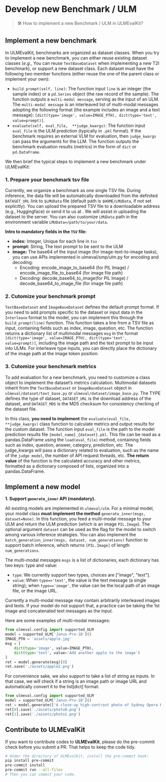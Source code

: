 # Develop new Benchmark / ULM

>  🛠️ How to implement a new Benchmark / ULM in ULMEvalKit?

## Implement a new benchmark

In ULMEvalKit, benchmarks are organized as dataset classes. When you try to implement a new benchmark, you can either reuse existing dataset classes (*e.g.*, You can reuse `TextBaseDataset` when implementing a new T2I benchmark), or support a new dataset class. Each dataset must have the following two member functions (either reuse the one of the parent class or implement your own):

- `build_prompt(self, line)`: The function input `line` is an integer (the sample index) or a `pd.Series` object (the raw record of the sample). The function outputs a `multi-modal message`, serving as the input of an ULM. The `multi-modal message` is an interleaved list of multi-modal messages adopting the following format (the example includes an image and a text message): `[dict(type='image', value=IMAGE_PTH), dict(type='text', value=prompt)]`.
- `evaluate(self, eval_file,  **judge_kwargs)`: The function input `eval_file` is the ULM prediction (typically in `.pkl` format). If the benchmark requires an external VLM for evaluation, then `judge_kwargs` can pass the arguments for the LLM. The function outputs the benchmark evaluation results (metrics) in the form of `dict` or `pd.DataFrame`.

We then brief the typical steps to implement a new benchmark under ULMEvalKit:

### 1. Prepare your benchmark tsv file

Currently, we organize a benchmark as one single TSV file. During inference, the data file will be automatically downloaded from the definited `DATASET_URL` link to `$LMUData` file (default path is `$HOME/LMUData`, if not set explicitly). You can upload the prepared TSV file to a downloadable address (e.g., Huggingface) or send it to us at <EMAIL>. We will assist in uploading the dataset to the server. You can also customize `LMUData` path in the environment variable `LMUData=/path/to/your/data`.

**Intro to mandatory fields in the `TSV` file:**

- **index:** Integer, Unique for each line in `tsv`
- **prompt:** String, The text prompt to be sent to the ULM
- **image:** The base64 of the input image (for image-text-to-image tasks), you can use APIs implemented in ulmeval/smp/ulm.py for encoding and decoding:
    - Encoding: encode_image_to_base64 (for PIL Image) / encode_image_file_to_base64 (for image file path)
    - Decoding: decode_base64_to_image(for PIL Image) / decode_base64_to_image_file (for image file path)

### 2. Cutomize your benchmark prompt

`TextBaseDataset` and `ImageBaseDataset` defines the default prompt format. If you need to add prompts specific to the dataset or input data in the `Interleave` format to the model, you can implement this through the `build_prompt(line)` function. This function takes a line from a TSV file as input, containing fields such as index, image, question, etc. The function returns a dictionary list of multimodal messages `msg` in the format `[dict(type='image', value=IMAGE_PTH), dict(type='text', value=prompt)]`, including the image path and the text prompt to be input into ULMs. For interleave type inputs, you can directly place the dictionary of the image path at the image token position.

### 3. Cutomize your benchmark metrics

To add evaluation for a new benchmark, you need to customize a class object to implement the dataset’s metrics calculation. Multimodal datasets inherit from the `TextBaseDataset` or `ImageBaseDataset` object in `ulmeval/dataset/text_base.py` or `ulmeval/dataset/image_base.py`. The TYPE defines the type of dataset, `DATASET_URL` is the download address of the dataset, and `DATASET_MD5` is the MD5 checksum for consistency checking of the dataset file.

In this class, **you need to implement** the `evaluate(eval_file, **judge_kwargs)` class function to calculate metrics and output results for the custom dataset. The function input `eval_file` is the path to the model prediction results file `{model_name}_{dataset}.pkl`. This file can be read as a pandas.DataFrame using the `load(eval_file)` method, containing fields such as index, question, answer, category, prediction, etc. The judge_kwargs will pass a dictionary related to evaluation, such as the name of the `judge model`, the number of API request threads, etc. **The return value** of the function is the calculated accuracy and other metrics, formatted as a dictionary composed of lists, organized into a pandas.DataFrame.

## Implement a new model

**1. Support `generate_inner` API (mandatory).**

All existing models are implemented in `ulmeval/ulm`. For a minimal model, your model class **must implement the method** `generate_inner(msgs, dataset=None)`. In this function, you feed a multi-modal message to your ULM and return the ULM prediction (which is an image `PIL.Image`). The optional argument `dataset` can be used as the flag for the model to switch among various inference strategies. You can also implement the `batch_generation_inner(msgs, dataset, num_generations)` function to support batch inference, which returns `[PIL.Image]` of length `num_generations`.

The multi-modal messages `msgs` is a list of dictionaries, each dictionary has two keys: type and value:
- `type`: We currently support two types, choices are ["image", "text"].
- `value`: When `type=='text'`, the value is the text message (a single string); when `type=='image'`, the value can be the local path of an image file, or the image URL.

Currently a multi-modal message may contain arbitrarily interleaved images and texts. If your model do not support that, a practice can be taking the 1st image and concatenated text messages as the input.

Here are some examples of multi-modal messages:

```python
from ulmeval.config import supported_ULM
model = supported_ULM['Janus-Pro-1B']()
IMAGE_PTH = 'assets/apple.jpg'
msg = [
    dict(type='image', value=IMAGE_PTH),
    dict(type='text', value='Add another apple to the image')
]
ret = model.generate(msg)[0]
ret.save('./assets/apple2.png')
```

For convenience sake, we also support to take a list of string as inputs. In that case, we will check if a string is an image path or image URL and automatically convert it to the list[dict] format:

```python
from ulmeval.config import supported_ULM
model = supported_ULM['Janus-Pro-1B']()
ret = model.generate(['A close-up high-contrast photo of Sydney Opera House sitting next to Eiffel tower, under a blue night sky of roiling energy, exploding yellow stars, and radiating swirls of blue.'], num_generations=2)
ret[0].save('./assets/photo0.png')
ret[1].save('./assets/photo1.png')
```

## Contribute to ULMEvalKit

If you want to contribute codes to **ULMEvalKit**, please do the pre-commit check before you submit a PR. That helps to keep the code tidy.

```bash
# Under the directory of ULMEvalKit, install the pre-commit hook:
pip install pre-commit
pre-commit install
pre-commit run --all-files
# Then you can commit your code.
```
